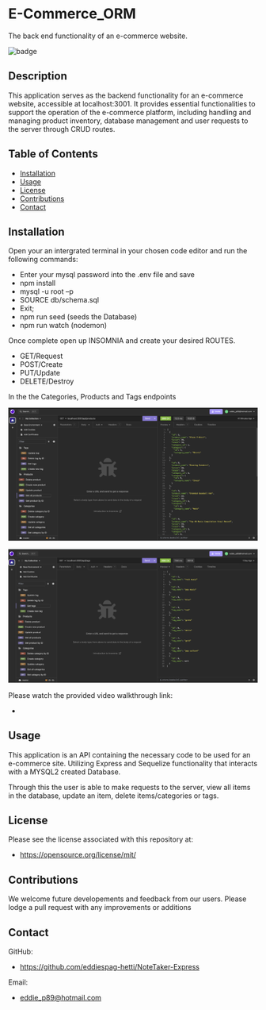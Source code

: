 # E-Commerce_ORM

The back end functionality of an e-commerce website.

![badge](https://img.shields.io/badge/License-MIT-purple)

## Description 

This application serves as the backend functionality for an e-commerce website, accessible at localhost:3001. It provides essential functionalities to support the operation of the e-commerce platform, including handling and managing product inventory, database management and user requests to the server through CRUD routes.


## Table of Contents
  - [Installation](#installation)
  - [Usage](#usage)
  - [License](#license)
  - [Contributions](#contributions)
  - [Contact](#contact)


## Installation

Open your an intergrated terminal in your chosen code editor and run the following commands:

- Enter your mysql password into the .env file and save
- npm install
- mysql -u root –p
- SOURCE db/schema.sql
- Exit;
- npm run seed (seeds the Database)
- npm run watch (nodemon)

Once complete open up INSOMNIA and create your desired ROUTES.

- GET/Request
- POST/Create
- PUT/Update
- DELETE/Destroy

In the the Categories, Products and Tags endpoints

![Screenshot of INSOMNIA](/Develop/img/Screenshot-01.png)


![Screenshot of INSOMNIA](/Develop/img/Screenshot-02.png)



Please watch the provided video walkthrough link:

-


## Usage 

This application is an API containing the necessary code to be used for an e-commerce site. Utilizing Express and Sequelize functionality that interacts with a MYSQL2 created Database.

Through this the user is able to make requests to the server, view all items in the database, update an item, delete items/categories or tags.

## License 

Please see the license associated with this repository at:

- https://opensource.org/license/mit/

## Contributions

We welcome future developements and feedback from our users. Please lodge a pull request with any improvements or additions

## Contact

GitHub: 
- https://github.com/eddiespag-hetti/NoteTaker-Express

Email: 
- eddie_p89@hotmail.com